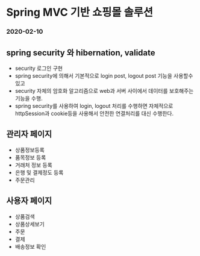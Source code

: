 # Spring MVC 기반 쇼핑몰 솔루션
### 2020-02-10

## spring security 와 hibernation, validate
* security 로그인 구현
* spring security에 의해서 기본적으로 login post, logout post
 기능을 사용할수 있고
* security 자체의 암호화 알고리즘으로 web과 서버 사이에서 데이터를 보호해주는 기능을 수행.
* spring security를 사용하여 login, logout 처리를 수행하면 자체적으로 httpSession과 cookie등을 사용해서
 안전한 연결처리를 대신 수행한다.

## 관리자 페이지
* 상품정보등록
* 품목정보 등록
* 거래처 정보 등록
* 은행 및 결제정도 등록
* 주문관리

## 사용자 페이지
* 상품검색
* 상품상세보기
* 주문
* 결제
* 배송정보 확인

